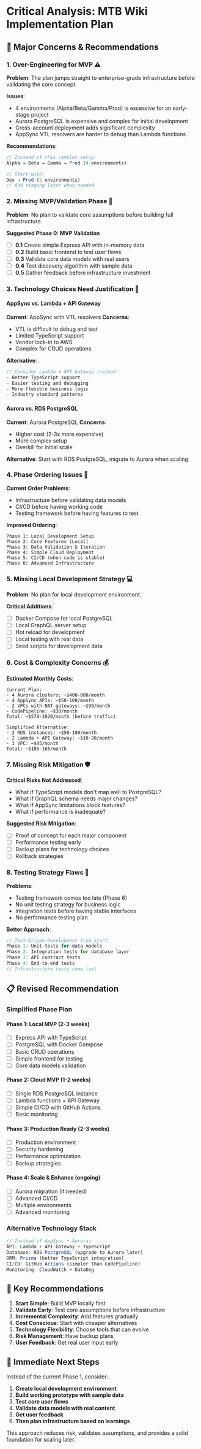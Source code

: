 # Critical Analysis: MTB Wiki Implementation Plan

## 🚨 Major Concerns & Recommendations

### 1. **Over-Engineering for MVP** ⚠️
**Problem**: The plan jumps straight to enterprise-grade infrastructure before validating the core concept.

**Issues**:
- 4 environments (Alpha/Beta/Gamma/Prod) is excessive for an early-stage project
- Aurora PostgreSQL is expensive and complex for initial development
- Cross-account deployment adds significant complexity
- AppSync VTL resolvers are harder to debug than Lambda functions

**Recommendations**:
```typescript
// Instead of this complex setup:
Alpha → Beta → Gamma → Prod (4 environments)

// Start with:
Dev → Prod (2 environments)
// Add staging later when needed
```

### 2. **Missing MVP/Validation Phase** 🎯
**Problem**: No plan to validate core assumptions before building full infrastructure.

**Suggested Phase 0: MVP Validation**
- [ ] **0.1** Create simple Express API with in-memory data
- [ ] **0.2** Build basic frontend to test user flows
- [ ] **0.3** Validate core data models with real users
- [ ] **0.4** Test discovery algorithm with sample data
- [ ] **0.5** Gather feedback before infrastructure investment

### 3. **Technology Choices Need Justification** 🤔

#### AppSync vs. Lambda + API Gateway
**Current**: AppSync with VTL resolvers
**Concerns**:
- VTL is difficult to debug and test
- Limited TypeScript support
- Vendor lock-in to AWS
- Complex for CRUD operations

**Alternative**:
```typescript
// Consider Lambda + API Gateway instead
- Better TypeScript support
- Easier testing and debugging
- More flexible business logic
- Industry standard patterns
```

#### Aurora vs. RDS PostgreSQL
**Current**: Aurora PostgreSQL
**Concerns**:
- Higher cost (2-3x more expensive)
- More complex setup
- Overkill for initial scale

**Alternative**: Start with RDS PostgreSQL, migrate to Aurora when scaling

### 4. **Phase Ordering Issues** 🔄

**Current Order Problems**:
- Infrastructure before validating data models
- CI/CD before having working code
- Testing framework before having features to test

**Improved Ordering**:
```
Phase 1: Local Development Setup
Phase 2: Core Features (Local)
Phase 3: Data Validation & Iteration
Phase 4: Simple Cloud Deployment
Phase 5: CI/CD (when code is stable)
Phase 6: Advanced Infrastructure
```

### 5. **Missing Local Development Strategy** 💻

**Problem**: No plan for local development environment.

**Critical Additions**:
- [ ] Docker Compose for local PostgreSQL
- [ ] Local GraphQL server setup
- [ ] Hot reload for development
- [ ] Local testing with real data
- [ ] Seed scripts for development data

### 6. **Cost & Complexity Concerns** 💰

**Estimated Monthly Costs**:
```
Current Plan:
- 4 Aurora clusters: ~$400-800/month
- 4 AppSync APIs: ~$50-100/month
- 2 VPCs with NAT gateways: ~$90/month
- CodePipeline: ~$30/month
Total: ~$570-1020/month (before traffic)

Simplified Alternative:
- 2 RDS instances: ~$50-100/month
- 2 Lambda + API Gateway: ~$10-20/month
- 1 VPC: ~$45/month
Total: ~$105-165/month
```

### 7. **Missing Risk Mitigation** 🛡️

**Critical Risks Not Addressed**:
- What if TypeScript models don't map well to PostgreSQL?
- What if GraphQL schema needs major changes?
- What if AppSync limitations block features?
- What if performance is inadequate?

**Suggested Risk Mitigation**:
- [ ] Proof of concept for each major component
- [ ] Performance testing early
- [ ] Backup plans for technology choices
- [ ] Rollback strategies

### 8. **Testing Strategy Flaws** 🧪

**Problems**:
- Testing framework comes too late (Phase 6)
- No unit testing strategy for business logic
- Integration tests before having stable interfaces
- No performance testing plan

**Better Approach**:
```typescript
// Test-Driven Development from start:
Phase 1: Unit tests for data models
Phase 2: Integration tests for database layer
Phase 3: API contract tests
Phase 4: End-to-end tests
// Infrastructure tests come last
```

## 📋 Revised Recommendation

### Simplified Phase Plan

#### Phase 1: Local MVP (2-3 weeks)
- [ ] Express API with TypeScript
- [ ] PostgreSQL with Docker Compose
- [ ] Basic CRUD operations
- [ ] Simple frontend for testing
- [ ] Core data models validation

#### Phase 2: Cloud MVP (1-2 weeks)
- [ ] Single RDS PostgreSQL instance
- [ ] Lambda functions + API Gateway
- [ ] Simple CI/CD with GitHub Actions
- [ ] Basic monitoring

#### Phase 3: Production Ready (2-3 weeks)
- [ ] Production environment
- [ ] Security hardening
- [ ] Performance optimization
- [ ] Backup strategies

#### Phase 4: Scale & Enhance (ongoing)
- [ ] Aurora migration (if needed)
- [ ] Advanced CI/CD
- [ ] Multiple environments
- [ ] Advanced monitoring

### Alternative Technology Stack

```typescript
// Instead of AppSync + Aurora:
API: Lambda + API Gateway + TypeScript
Database: RDS PostgreSQL (upgrade to Aurora later)
ORM: Prisma (better TypeScript integration)
CI/CD: GitHub Actions (simpler than CodePipeline)
Monitoring: CloudWatch + DataDog
```

## 🎯 Key Recommendations

1. **Start Simple**: Build MVP locally first
2. **Validate Early**: Test core assumptions before infrastructure
3. **Incremental Complexity**: Add features gradually
4. **Cost Conscious**: Start with cheaper alternatives
5. **Technology Flexibility**: Choose tools that can evolve
6. **Risk Management**: Have backup plans
7. **User Feedback**: Get real user input early

## 🚀 Immediate Next Steps

Instead of the current Phase 1, consider:

1. **Create local development environment**
2. **Build working prototype with sample data**
3. **Test core user flows**
4. **Validate data models with real content**
5. **Get user feedback**
6. **Then plan infrastructure based on learnings**

This approach reduces risk, validates assumptions, and provides a solid foundation for scaling later. 